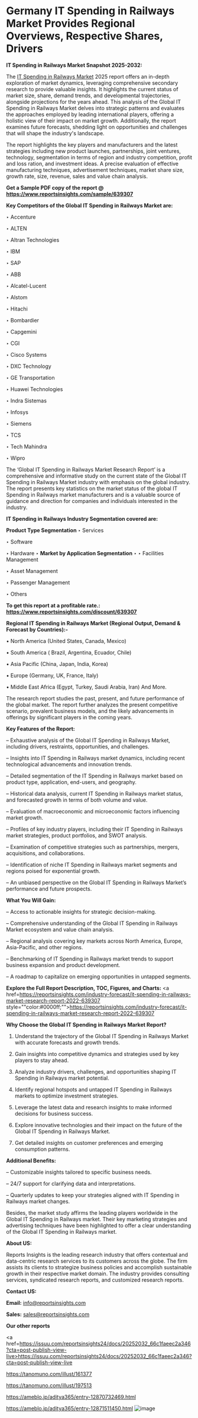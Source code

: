 # Germany IT Spending in Railways Market Provides Regional Overviews, Respective Shares, Drivers

<strong>IT Spending in Railways Market Snapshot 2025-2032:</strong>

The <a href=https://www.reportsinsights.com/sample/639307>IT Spending in Railways Market</a> 2025 report offers an in-depth exploration of market dynamics, leveraging comprehensive secondary research to provide valuable insights. It highlights the current status of market size, share, demand trends, and developmental trajectories, alongside projections for the years ahead. This analysis of the Global IT Spending in Railways Market delves into strategic patterns and evaluates the approaches employed by leading international players, offering a holistic view of their impact on market growth. Additionally, the report examines future forecasts, shedding light on opportunities and challenges that will shape the industry's landscape.

The report highlights the key players and manufacturers and the latest strategies including new product launches, partnerships, joint ventures, technology, segmentation in terms of region and industry competition, profit and loss ration, and investment ideas. A precise evaluation of effective manufacturing techniques, advertisement techniques, market share size, growth rate, size, revenue, sales and value chain analysis.

<strong>Get a Sample PDF copy of the report @ <a href=https://www.reportsinsights.com/sample/639307 style=color:#0000ff;>https://www.reportsinsights.com/sample/639307</a></strong>

<strong>Key Competitors of the Global IT Spending in Railways Market are:</strong>

‣ Accenture

‣ ALTEN

‣ Altran Technologies

‣ IBM

‣ SAP

‣ ABB

‣ Alcatel-Lucent

‣ Alstom

‣ Hitachi

‣ Bombardier

‣ Capgemini

‣ CGI

‣ Cisco Systems

‣ DXC Technology

‣ GE Transportation

‣ Huawei Technologies

‣ Indra Sistemas

‣ Infosys

‣ Siemens

‣ TCS

‣ Tech Mahindra

‣ Wipro

The ‘Global IT Spending in Railways Market Research Report’ is a comprehensive and informative study on the current state of the Global IT Spending in Railways Market industry with emphasis on the global industry. The report presents key statistics on the market status of the global IT Spending in Railways market manufacturers and is a valuable source of guidance and direction for companies and individuals interested in the industry.

<strong>IT Spending in Railways Industry Segmentation covered are:</strong>

<strong>Product Type Segmentation</strong>
‣
Services

‣ Software

‣ Hardware
‣ 
<strong>Market by Application Segmentation</strong>
‣
‣  Facilities Management

‣ Asset Management

‣ Passenger Management

‣ Others

<strong>To get this report at a profitable rate.: <a href=https://www.reportsinsights.com/discount/639307 style=color:#0000ff;>https://www.reportsinsights.com/discount/639307</a></strong>

<strong>Regional IT Spending in Railways Market (Regional Output, Demand &amp; Forecast by Countries):-</strong>

• North America (United States, Canada, Mexico)

• South America ( Brazil, Argentina, Ecuador, Chile)

• Asia Pacific (China, Japan, India, Korea)

• Europe (Germany, UK, France, Italy)

• Middle East Africa (Egypt, Turkey, Saudi Arabia, Iran) And More.

The research report studies the past, present, and future performance of the global market. The report further analyzes the present competitive scenario, prevalent business models, and the likely advancements in offerings by significant players in the coming years.

<strong>Key Features of the Report:</strong>

– Exhaustive analysis of the Global IT Spending in Railways Market, including drivers, restraints, opportunities, and challenges.

– Insights into IT Spending in Railways market dynamics, including recent technological advancements and innovation trends.

– Detailed segmentation of the IT Spending in Railways market based on product type, application, end-users, and geography.

– Historical data analysis, current IT Spending in Railways market status, and forecasted growth in terms of both volume and value.

– Evaluation of macroeconomic and microeconomic factors influencing market growth.

– Profiles of key industry players, including their IT Spending in Railways market strategies, product portfolios, and SWOT analysis.

– Examination of competitive strategies such as partnerships, mergers, acquisitions, and collaborations.

– Identification of niche IT Spending in Railways market segments and regions poised for exponential growth.

– An unbiased perspective on the Global IT Spending in Railways Market’s performance and future prospects.

<strong>What You Will Gain:</strong>

– Access to actionable insights for strategic decision-making.

– Comprehensive understanding of the Global IT Spending in Railways Market ecosystem and value chain analysis.

– Regional analysis covering key markets across North America, Europe, Asia-Pacific, and other regions.

– Benchmarking of IT Spending in Railways market trends to support business expansion and product development.

– A roadmap to capitalize on emerging opportunities in untapped segments.

<strong>Explore the Full Report Description, TOC, Figures, and Charts:</strong>
<a href=https://reportsinsights.com/industry-forecast/it-spending-in-railways-market-research-report-2022-639307 style=""color:#0000ff;"">https://reportsinsights.com/industry-forecast/it-spending-in-railways-market-research-report-2022-639307</a>

<strong>Why Choose the Global IT Spending in Railways Market Report?</strong>

1. Understand the trajectory of the Global IT Spending in Railways Market with accurate forecasts and growth trends.

2. Gain insights into competitive dynamics and strategies used by key players to stay ahead.

3. Analyze industry drivers, challenges, and opportunities shaping IT Spending in Railways market potential.

4. Identify regional hotspots and untapped IT Spending in Railways markets to optimize investment strategies.

5. Leverage the latest data and research insights to make informed decisions for business success.

6. Explore innovative technologies and their impact on the future of the Global IT Spending in Railways Market.

7. Get detailed insights on customer preferences and emerging consumption patterns.

<strong>Additional Benefits:</strong>

– Customizable insights tailored to specific business needs.

– 24/7 support for clarifying data and interpretations.

– Quarterly updates to keep your strategies aligned with IT Spending in Railways market changes.

Besides, the market study affirms the leading players worldwide in the Global IT Spending in Railways market. Their key marketing strategies and advertising techniques have been highlighted to offer a clear understanding of the Global IT Spending in Railways market.

<strong><strong>About US</strong>:</strong>

Reports Insights is the leading research industry that offers contextual and data-centric research services to its customers across the globe. The firm assists its clients to strategize business policies and accomplish sustainable growth in their respective market domain. The industry provides consulting services, syndicated research reports, and customized research reports.

<strong>Contact US:</strong>

<p class=><b>Email:</b> <a href=mailto:info@reportsinsights.com>info@reportsinsights.com</a></p>
<p class=><b>Sales:</b> <a href=mailto:sales@reportsinsights.com>sales@reportsinsights.com</a></p>

<strong>Our other reports</strong>

<a href=https://issuu.com/reportsinsights24/docs/20252032_66c1faeec2a346?cta=post-publish-view-live>https://issuu.com/reportsinsights24/docs/20252032_66c1faeec2a346?cta=post-publish-view-live</a>

<a href=https://tanomuno.com/illust/161377>https://tanomuno.com/illust/161377</a>

<a href=https://tanomuno.com/illust/197513>https://tanomuno.com/illust/197513</a>

<a href=https://ameblo.jp/aditya365/entry-12870732469.html>https://ameblo.jp/aditya365/entry-12870732469.html</a>

<a href=https://ameblo.jp/aditya365/entry-12871511450.html>https://ameblo.jp/aditya365/entry-12871511450.html</a>
![image](https://github.com/user-attachments/assets/862f91cc-b068-4c8e-8385-b35566c78943)

